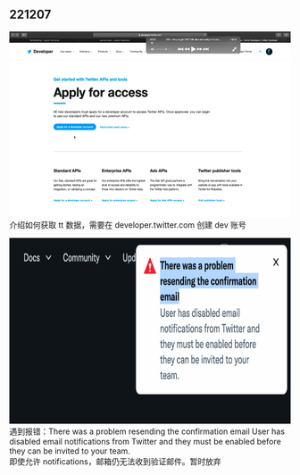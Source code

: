 ## 221207

<img src='./img/2022-12-07-10-30-58.png' height=333px></img>  
介绍如何获取 tt 数据，需要在 developer.twitter.com 创建 dev 账号

<img src='./img/2022-12-07-11-06-11.png' height=333px></img>  
遇到报错：There was a problem resending the confirmation email
User has disabled email notifications from Twitter and they must be enabled before they can be invited to your team.  
即使允许 notifications，邮箱仍无法收到验证邮件。暂时放弃
